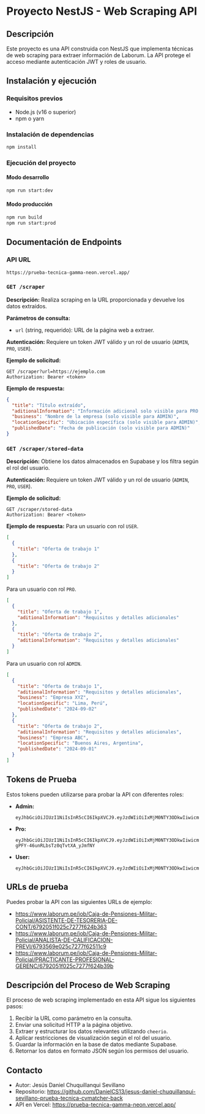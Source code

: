 # Proyecto NestJS - Web Scraping API

## Descripción
Este proyecto es una API construida con NestJS que implementa técnicas de web scraping para extraer información de Laborum. La API protege el acceso mediante autenticación JWT y roles de usuario.

## Instalación y ejecución

### Requisitos previos
- Node.js (v16 o superior)
- npm o yarn

### Instalación de dependencias
```bash
npm install
```

### Ejecución del proyecto
#### Modo desarrollo
```bash
npm run start:dev
```

#### Modo producción
```bash
npm run build
npm run start:prod
```

## Documentación de Endpoints

### API URL
```https
https://prueba-tecnica-gamma-neon.vercel.app/
```

### `GET /scraper`
**Descripción:** Realiza scraping en la URL proporcionada y devuelve los datos extraídos. 

**Parámetros de consulta:**
- `url` (string, requerido): URL de la página web a extraer.

**Autenticación:** Requiere un token JWT válido y un rol de usuario (`ADMIN`, `PRO`, `USER`).

**Ejemplo de solicitud:**
```http
GET /scraper?url=https://ejemplo.com
Authorization: Bearer <token>
```

**Ejemplo de respuesta:**
```json
{
  "title": "Título extraído",
  "aditionalInformation": "Información adicional solo visible para PRO y ADMIN",
  "business": "Nombre de la empresa (solo visible para ADMIN)",
  "locationSpecific": "Ubicación específica (solo visible para ADMIN)",
  "publishedDate": "Fecha de publicación (solo visible para ADMIN)"
}
```

### `GET /scraper/stored-data`
**Descripción:** Obtiene los datos almacenados en Supabase y los filtra según el rol del usuario.

**Autenticación:** Requiere un token JWT válido y un rol de usuario (`ADMIN`, `PRO`, `USER`).

**Ejemplo de solicitud:**
```http
GET /scraper/stored-data
Authorization: Bearer <token>
```

**Ejemplo de respuesta:**
Para un usuario con rol `USER`.
```json
[
  {
    "title": "Oferta de trabajo 1"
  },
  {
    "title": "Oferta de trabajo 2"
  }
]
```

Para un usuario con rol `PRO`.
```json
[
  {
    "title": "Oferta de trabajo 1",
    "aditionalInformation": "Requisitos y detalles adicionales"
  },
  {
    "title": "Oferta de trabajo 2",
    "aditionalInformation": "Requisitos y detalles adicionales"
  }
]
```

Para un usuario con rol `ADMIN`.
```json
[
  {
    "title": "Oferta de trabajo 1",
    "aditionalInformation": "Requisitos y detalles adicionales",
    "business": "Empresa XYZ",
    "locationSpecific": "Lima, Perú",
    "publishedDate": "2024-09-02"
  },
  {
    "title": "Oferta de trabajo 2",
    "aditionalInformation": "Requisitos y detalles adicionales",
    "business": "Empresa ABC",
    "locationSpecific": "Buenos Aires, Argentina",
    "publishedDate": "2024-09-01"
  }
]
```

## Tokens de Prueba
Estos tokens pueden utilizarse para probar la API con diferentes roles:

- **Admin:**
  ```
  eyJhbGciOiJIUzI1NiIsInR5cCI6IkpXVCJ9.eyJzdWIiOiIxMjM0NTY3ODkwIiwicm9sZSI6ImFkbWluIiwiaWF0IjoxNTE2MjM5MDIyfQ.HXdcgO56yFXViBolaA2tOvtDtiV9uPnNBqZHygF7kpI
  ```
- **Pro:**
  ```
  eyJhbGciOiJIUzI1NiIsInR5cCI6IkpXVCJ9.eyJzdWIiOiIxMjM0NTY3ODkwIiwicm9sZSI6InBybyIsImlhdCI6MTUxNjIzOTAyMn0.RDElf3xubgRdy-gPFY-46unRLbsTz0qTvtXA_yJmfNY
  ```
- **User:**
  ```
  eyJhbGciOiJIUzI1NiIsInR5cCI6IkpXVCJ9.eyJzdWIiOiIxMjM0NTY3ODkwIiwicm9sZSI6InVzZXIiLCJpYXQiOjE1MTYyMzkwMjJ9._YQB2RpRLoT5xPCKI8xbYds9EBwnF4odLprpyABQDLM
  ```

## URLs de prueba
Puedes probar la API con las siguientes URLs de ejemplo:

- https://www.laborum.pe/job/Caja-de-Pensiones-Militar-Policial/ASISTENTE-DE-TESORERIA-DE-CONT/6792051f025c7277f624b363
- https://www.laborum.pe/job/Caja-de-Pensiones-Militar-Policial/ANALISTA-DE-CALIFICACION-PREVI/6793569e025c7277f62511c9
- https://www.laborum.pe/job/Caja-de-Pensiones-Militar-Policial/PRACTICANTE-PROFESIONAL-GERENC/6792051f025c7277f624b39b

## Descripción del Proceso de Web Scraping
El proceso de web scraping implementado en esta API sigue los siguientes pasos:
1. Recibir la URL como parámetro en la consulta.
2. Enviar una solicitud HTTP a la página objetivo.
3. Extraer y estructurar los datos relevantes utilizando `cheerio`.
4. Aplicar restricciones de visualización según el rol del usuario.
5. Guardar la información en la base de datos mediante Supabase.
6. Retornar los datos en formato JSON según los permisos del usuario.

## Contacto
- Autor: Jesús Daniel Chuquillanqui Sevillano
- Repositorio: https://github.com/DanielCS13/jesus-daniel-chuquillanqui-sevillano-prueba-tecnica-cvmatcher-back
- API en Vercel: https://prueba-tecnica-gamma-neon.vercel.app/
